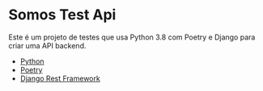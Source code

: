 # Somos Test Api

Este é um projeto de testes que usa Python 3.8 com Poetry e Django para criar uma API backend.

- [Python](https://www.python.org/)
- [Poetry](https://python-poetry.org/docs/cli/)
- [Django Rest Framework](https://www.django-rest-framework.org/tutorial/quickstart/)